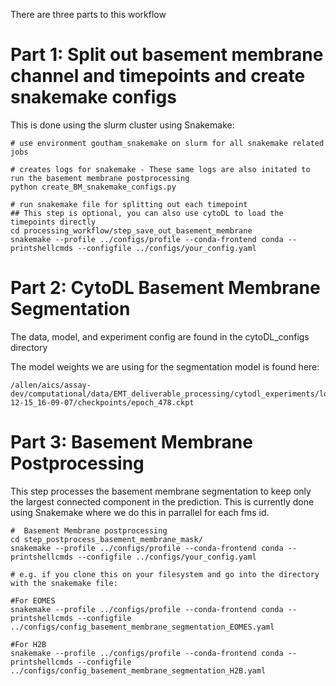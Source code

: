 There are three parts to this workflow


# Part 1: Split out basement membrane channel and timepoints and create snakemake configs

This is done using the slurm cluster using Snakemake:
```
# use environment goutham_snakemake on slurm for all snakemake related jobs

# creates logs for snakemake - These same logs are also initated to run the basement membrane postprocessing
python create_BM_snakemake_configs.py 

# run snakemake file for splitting out each timepoint
## This step is optional, you can also use cytoDL to load the timepoints directly
cd processing_workflow/step_save_out_basement_membrane
snakemake --profile ../configs/profile --conda-frontend conda --printshellcmds --configfile ../configs/your_config.yaml
```

# Part 2: CytoDL Basement Membrane Segmentation

The data, model, and experiment config are found in the cytoDL_configs directory

The model weights we are using for the segmentation model is found here:
```
/allen/aics/assay-dev/computational/data/EMT_deliverable_processing/cytodl_experiments/logs/train/runs/basement_membrane_semseg/basement_membrane_semseg_version_6_early_model/2023-12-15_16-09-07/checkpoints/epoch_478.ckpt
```

# Part 3: Basement Membrane Postprocessing

This step processes the basement membrane segmentation to keep only the largest connected component in the prediction. This is currently done using Snakemake where we do this in parrallel for each fms id.

```
#  Basement Membrane postprocessing
cd step_postprocess_basement_membrane_mask/
snakemake --profile ../configs/profile --conda-frontend conda --printshellcmds --configfile ../configs/your_config.yaml

# e.g. if you clone this on your filesystem and go into the directory with the snakemake file:

#For EOMES
snakemake --profile ../configs/profile --conda-frontend conda --printshellcmds --configfile ../configs/config_basement_membrane_segmentation_EOMES.yaml

#For H2B
snakemake --profile ../configs/profile --conda-frontend conda --printshellcmds --configfile ../configs/config_basement_membrane_segmentation_H2B.yaml

```


















